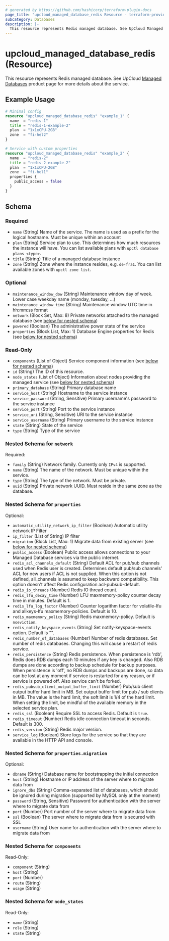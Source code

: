 ```yaml
---
# generated by https://github.com/hashicorp/terraform-plugin-docs
page_title: "upcloud_managed_database_redis Resource - terraform-provider-upcloud"
subcategory: Databases
description: |-
  This resource represents Redis managed database. See UpCloud Managed Databases https://upcloud.com/products/managed-databases product page for more details about the service.
---
```


# upcloud_managed_database_redis (Resource)

This resource represents Redis managed database. See UpCloud [Managed Databases](https://upcloud.com/products/managed-databases) product page for more details about the service.

## Example Usage

```terraform
# Minimal config
resource "upcloud_managed_database_redis" "example_1" {
  name  = "redis-1"
  title = "redis-1-example-2"
  plan  = "1x1xCPU-2GB"
  zone  = "fi-hel2"
}

# Service with custom properties
resource "upcloud_managed_database_redis" "example_2" {
  name  = "redis-2"
  title = "redis-2-example-2"
  plan  = "1x1xCPU-2GB"
  zone  = "fi-hel1"
  properties {
    public_access = false
  }
}
```

<!-- schema generated by tfplugindocs -->
## Schema

### Required

- `name` (String) Name of the service. The name is used as a prefix for the logical hostname. Must be unique within an account
- `plan` (String) Service plan to use. This determines how much resources the instance will have. You can list available plans with `upctl database plans <type>`.
- `title` (String) Title of a managed database instance
- `zone` (String) Zone where the instance resides, e.g. `de-fra1`. You can list available zones with `upctl zone list`.

### Optional

- `maintenance_window_dow` (String) Maintenance window day of week. Lower case weekday name (monday, tuesday, ...)
- `maintenance_window_time` (String) Maintenance window UTC time in hh:mm:ss format
- `network` (Block Set, Max: 8) Private networks attached to the managed database (see [below for nested schema](#nestedblock--network))
- `powered` (Boolean) The administrative power state of the service
- `properties` (Block List, Max: 1) Database Engine properties for Redis (see [below for nested schema](#nestedblock--properties))

### Read-Only

- `components` (List of Object) Service component information (see [below for nested schema](#nestedatt--components))
- `id` (String) The ID of this resource.
- `node_states` (List of Object) Information about nodes providing the managed service (see [below for nested schema](#nestedatt--node_states))
- `primary_database` (String) Primary database name
- `service_host` (String) Hostname to the service instance
- `service_password` (String, Sensitive) Primary username's password to the service instance
- `service_port` (String) Port to the service instance
- `service_uri` (String, Sensitive) URI to the service instance
- `service_username` (String) Primary username to the service instance
- `state` (String) State of the service
- `type` (String) Type of the service

<a id="nestedblock--network"></a>
### Nested Schema for `network`

Required:

- `family` (String) Network family. Currently only `IPv4` is supported.
- `name` (String) The name of the network. Must be unique within the service.
- `type` (String) The type of the network. Must be private.
- `uuid` (String) Private network UUID. Must reside in the same zone as the database.


<a id="nestedblock--properties"></a>
### Nested Schema for `properties`

Optional:

- `automatic_utility_network_ip_filter` (Boolean) Automatic utility network IP Filter
- `ip_filter` (List of String) IP filter
- `migration` (Block List, Max: 1) Migrate data from existing server (see [below for nested schema](#nestedblock--properties--migration))
- `public_access` (Boolean) Public access allows connections to your Managed Database services via the public internet.
- `redis_acl_channels_default` (String) Default ACL for pub/sub channels used when Redis user is created. Determines default pub/sub channels' ACL for new users if ACL is not supplied. When this option is not defined, all_channels is assumed to keep backward compatibility. This option doesn't affect Redis configuration acl-pubsub-default.
- `redis_io_threads` (Number) Redis IO thread count.
- `redis_lfu_decay_time` (Number) LFU maxmemory-policy counter decay time in minutes. Default is 1.
- `redis_lfu_log_factor` (Number) Counter logarithm factor for volatile-lfu and allkeys-lfu maxmemory-policies. Default is 10.
- `redis_maxmemory_policy` (String) Redis maxmemory-policy. Default is `noeviction`.
- `redis_notify_keyspace_events` (String) Set notify-keyspace-events option. Default is "".
- `redis_number_of_databases` (Number) Number of redis databases. Set number of redis databases. Changing this will cause a restart of redis service.
- `redis_persistence` (String) Redis persistence. When persistence is 'rdb', Redis does RDB dumps each 10 minutes if any key is changed. Also RDB dumps are done according to backup schedule for backup purposes. When persistence is 'off', no RDB dumps and backups are done, so data can be lost at any moment if service is restarted for any reason, or if service is powered off. Also service can't be forked.
- `redis_pubsub_client_output_buffer_limit` (Number) Pub/sub client output buffer hard limit in MB. Set output buffer limit for pub / sub clients in MB. The value is the hard limit, the soft limit is 1/4 of the hard limit. When setting the limit, be mindful of the available memory in the selected service plan.
- `redis_ssl` (Boolean) Require SSL to access Redis. Default is `true`.
- `redis_timeout` (Number) Redis idle connection timeout in seconds. Default is 300.
- `redis_version` (String) Redis major version.
- `service_log` (Boolean) Store logs for the service so that they are available in the HTTP API and console.

<a id="nestedblock--properties--migration"></a>
### Nested Schema for `properties.migration`

Optional:

- `dbname` (String) Database name for bootstrapping the initial connection
- `host` (String) Hostname or IP address of the server where to migrate data from
- `ignore_dbs` (String) Comma-separated list of databases, which should be ignored during migration (supported by MySQL only at the moment)
- `password` (String, Sensitive) Password for authentication with the server where to migrate data from
- `port` (Number) Port number of the server where to migrate data from
- `ssl` (Boolean) The server where to migrate data from is secured with SSL
- `username` (String) User name for authentication with the server where to migrate data from



<a id="nestedatt--components"></a>
### Nested Schema for `components`

Read-Only:

- `component` (String)
- `host` (String)
- `port` (Number)
- `route` (String)
- `usage` (String)


<a id="nestedatt--node_states"></a>
### Nested Schema for `node_states`

Read-Only:

- `name` (String)
- `role` (String)
- `state` (String)


